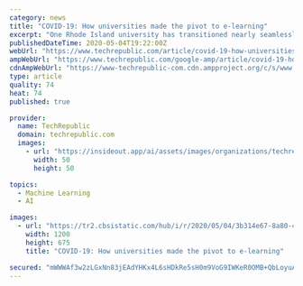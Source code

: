 ```yaml
---
category: news
title: "COVID-19: How universities made the pivot to e-learning"
excerpt: "One Rhode Island university has transitioned nearly seamlessly into remote learning. Here's how they did it safely and effectively."
publishedDateTime: 2020-05-04T19:22:00Z
webUrl: "https://www.techrepublic.com/article/covid-19-how-universities-made-the-pivot-to-e-learning/"
ampWebUrl: "https://www.techrepublic.com/google-amp/article/covid-19-how-universities-made-the-pivot-to-e-learning/"
cdnAmpWebUrl: "https://www-techrepublic-com.cdn.ampproject.org/c/s/www.techrepublic.com/google-amp/article/covid-19-how-universities-made-the-pivot-to-e-learning/"
type: article
quality: 74
heat: 74
published: true

provider:
  name: TechRepublic
  domain: techrepublic.com
  images:
    - url: "https://insideout.app/ai/assets/images/organizations/techrepublic.com-50x50.jpg"
      width: 50
      height: 50

topics:
  - Machine Learning
  - AI

images:
  - url: "https://tr2.cbsistatic.com/hub/i/r/2020/05/04/3b314e67-8a80-43eb-9c3b-044b9e74526e/thumbnail/1200x675/44abc715eefb0ea033f4e25b30ac2d56/20200428-salveuni-karen.jpg"
    width: 1200
    height: 675
    title: "COVID-19: How universities made the pivot to e-learning"

secured: "mWWWAf3w2zLGxNn83jEAdYHKx4L6sHDkRe5sH0m9VoG9IWKeR0OMB+QbLoyuAU0cLkVM0QnMS6Ju98LssHaMUN4Axczzf25I8jPQoPWjhoQ4iifHiXQaCTYVb1aX11TquoT94YaLjTFuW3GMdMlJHEAoTHYsIcEEDLCxSVJpPqDG/tbuUlFDKq3+6RnuUD33Z0Tdsbs4V/cuHaJPb6WznfThm6diAkNc8LfiOyBeYrvAmGq1EWzL8AKJkiPG8WeQFxNKysPa1wggNei9gS7JE8yyXTb5ffbb6yzAfYC3COv+UlLX1PFUE0qhwd6orC4pf83Ei3t7LpWyDlE4ntLsBEys45o9ABzgSCrol5jseLurGHTnSPK+jM3vQEC9x58K9IImy5P2GXSYEHt6Z7bRPAYEGbJ40wr25mo0FHBUeefUfD1HwMtArG/Ef8SNbTG46KxcVbltGBa9Wm1v4XXMKznZZOrzRP7HLP8NBJwtFeA=;0xRa1VWQltdFF0WIBauDlw=="
---
```



